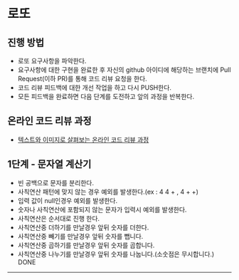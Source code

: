 # 로또
## 진행 방법
* 로또 요구사항을 파악한다.
* 요구사항에 대한 구현을 완료한 후 자신의 github 아이디에 해당하는 브랜치에 Pull Request(이하 PR)를 통해 코드 리뷰 요청을 한다.
* 코드 리뷰 피드백에 대한 개선 작업을 하고 다시 PUSH한다.
* 모든 피드백을 완료하면 다음 단계를 도전하고 앞의 과정을 반복한다.

## 온라인 코드 리뷰 과정
* [텍스트와 이미지로 살펴보는 온라인 코드 리뷰 과정](https://github.com/next-step/nextstep-docs/tree/master/codereview)

## 1단계 - 문자열 계산기
* 빈 공백으로 문자를 분리한다.
* 사칙연산 패턴에 맞지 않는 경우 예외를 발생한다.(ex : 4 4 + , 4 + +)
* 입력 값이 null인경우 예외를 발생한다.
* 숫자나 사칙연산에 포함되지 않는 문자가 입력시 예외를 발생한다.
* 사칙연산은 순서대로 진행 한다.
* 사칙연산중 더하기를 만날경우 앞뒤 숫자를 더한다.
* 사칙연산중 빼기를 만날경우 앞뒤 숫자를 뺍니다.
* 사칙연산중 곱하기를 만날경우 앞뒤 숫자를 곱합니다.
* 사칙연산중 나누기를 만날경우 앞뒤 숫자를 나눕니다.(소숫점은 무시합니다.)
DONE
---------
